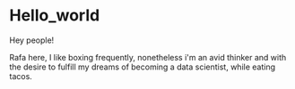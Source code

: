 # Hello_world
Hey people!

Rafa here, I like boxing frequently, nonetheless i'm an avid thinker and with the desire to fulfill my dreams of becoming a data scientist, while eating tacos.
